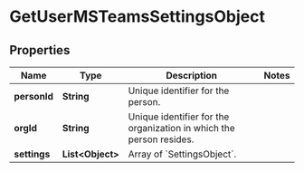 

# GetUserMSTeamsSettingsObject


## Properties

| Name | Type | Description | Notes |
|------------ | ------------- | ------------- | -------------|
|**personId** | **String** | Unique identifier for the person. |  |
|**orgId** | **String** | Unique identifier for the organization in which the person resides. |  |
|**settings** | **List&lt;Object&gt;** | Array of &#x60;SettingsObject&#x60;. |  |



